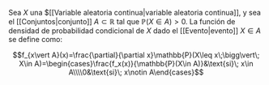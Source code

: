 
Sea $X$ una $[[Variable aleatoria continua|variable aleatoria continua]], y sea el [[Conjuntos|conjunto]] $A\subset\mathbb{R}$ tal que $\mathbb{P}(X\in A)>0$. La función de densidad de probabilidad condicional de $X$ dado el [[Evento|evento]] $X\in A$ se define como: 

$$f_{x\vert A}(x)=\frac{\partial}{\partial x}\mathbb{P}(X\leq x\;\bigg\vert\; X\in A)=\begin{cases}\frac{f_x(x)}{\mathbb{P}(X\in A)}&\text{si}\; x\in A\\\\0&\text{si}\; x\notin A\end{cases}$$ 